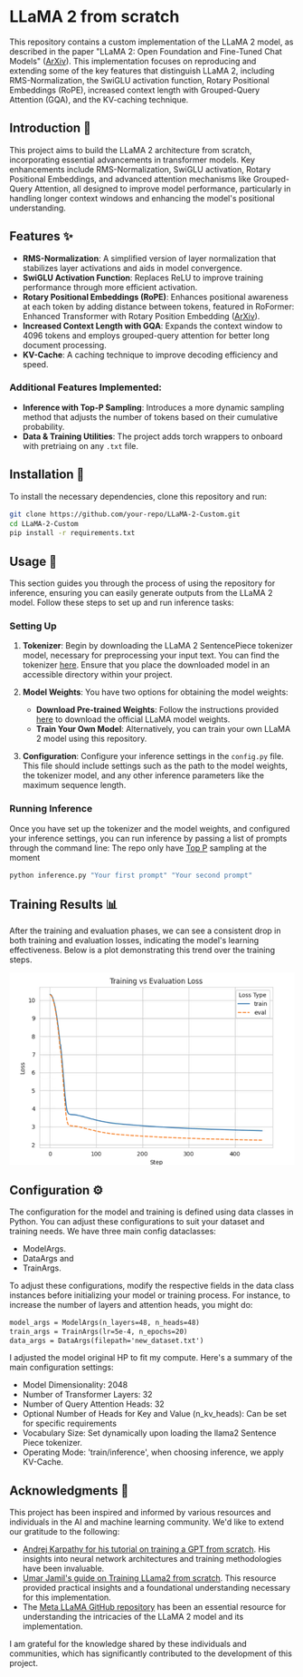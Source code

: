 # LLaMA 2 from scratch

This repository contains a custom implementation of the LLaMA 2 model, as described in the paper "LLaMA 2: Open
Foundation and Fine-Tuned Chat Models" ([ArXiv](https://arxiv.org/abs/2307.09288)). This implementation focuses on
reproducing and extending some of the key features that distinguish LLaMA 2, including RMS-Normalization, the SwiGLU
activation function, Rotary Positional Embeddings (RoPE), increased context length with Grouped-Query Attention (GQA),
and the KV-caching technique.

## Introduction 📘

This project aims to build the LLaMA 2 architecture from scratch, incorporating essential advancements in transformer
models. Key enhancements include RMS-Normalization, SwiGLU activation, Rotary Positional Embeddings, and advanced
attention mechanisms like Grouped-Query Attention, all designed to improve model performance, particularly in handling
longer context windows and enhancing the model's positional understanding.

## Features ✨

- **RMS-Normalization**: A simplified version of layer normalization that stabilizes layer activations and aids in model
  convergence.
- **SwiGLU Activation Function**: Replaces ReLU to improve training performance through more efficient activation.
- **Rotary Positional Embeddings (RoPE)**: Enhances positional awareness at each token by adding distance between
  tokens, featured in RoFormer: Enhanced Transformer with Rotary Position Embedding
  ([ArXiv](https://arxiv.org/abs/2104.09864)).
- **Increased Context Length with GQA**: Expands the context window to 4096 tokens and employs grouped-query attention
  for better long document processing.
- **KV-Cache**: A caching technique to improve decoding efficiency and speed.

### Additional Features Implemented:

- **Inference with Top-P Sampling**: Introduces a more dynamic sampling method that adjusts the number of tokens based
  on their cumulative probability.
- **Data & Training Utilities**: The project adds torch wrappers to onboard with pretriaing on any `.txt` file.

## Installation 🔧

To install the necessary dependencies, clone this repository and run:

```bash
git clone https://github.com/your-repo/LLaMA-2-Custom.git
cd LLaMA-2-Custom
pip install -r requirements.txt
```

## Usage 🚀

This section guides you through the process of using the repository for inference, ensuring you can easily generate
outputs from the LLaMA 2 model. Follow these steps to set up and run inference tasks:

### Setting Up

1. **Tokenizer**: Begin by downloading the LLaMA 2 SentencePiece tokenizer model, necessary for preprocessing your input
   text. You can find the tokenizer [here](https://llama.meta.com/llama-downloads/). Ensure that you place the
   downloaded model in an accessible directory within your project.

2. **Model Weights**: You have two options for obtaining the model weights:
    - **Download Pre-trained Weights**: Follow the instructions provided [here](https://llama.meta.com/llama-downloads/)
      to download the official LLaMA model weights.
    - **Train Your Own Model**: Alternatively, you can train your own LLaMA 2 model using this repository.

3. **Configuration**: Configure your inference settings in the `config.py` file. This file should include settings such
   as the path to the model weights, the tokenizer model, and any other inference parameters like the maximum sequence
   length.

### Running Inference

Once you have set up the tokenizer and the model weights, and configured your inference settings, you can run inference
by passing a list of prompts through the command line:
The repo only have [Top P](https://huggingface.co/blog/how-to-generate#top-p-nucleus-sampling) sampling at the moment

```bash
python inference.py "Your first prompt" "Your second prompt"
```

## Training Results 📊

After the training and evaluation phases, we can see a consistent drop in both training and evaluation losses,
indicating the model's learning effectiveness. Below is a plot demonstrating this trend over the training steps.

![losses.png](losses.png)

## Configuration ⚙️

The configuration for the model and training is defined using data classes in Python. You can adjust these
configurations to suit your dataset and training needs.
We have three main config dataclasses:

- ModelArgs.
- DataArgs and
- TrainArgs.

To adjust these configurations, modify the respective fields in the data class instances before initializing your model
or training process. For instance, to increase the number of layers and attention heads, you might do:

```
model_args = ModelArgs(n_layers=48, n_heads=48)
train_args = TrainArgs(lr=5e-4, n_epochs=20)
data_args = DataArgs(filepath='new_dataset.txt')
```

I adjusted the model original HP to fit my compute. Here's a summary of the main configuration settings:

- Model Dimensionality: 2048
- Number of Transformer Layers: 32
- Number of Query Attention Heads: 32
- Optional Number of Heads for Key and Value (n_kv_heads): Can be set for specific requirements
- Vocabulary Size: Set dynamically upon loading the llama2 Sentence Piece tokenizer.
- Operating Mode: 'train/inference', when choosing inference, we apply KV-Cache.

## Acknowledgments 💖

This project has been inspired and informed by various resources and individuals in the AI and machine learning
community. We'd like to extend our gratitude to the following:

- [Andrej Karpathy for his tutorial on training a GPT from scratch](https://www.youtube.com/watch?v=kCc8FmEb1nY&t=1058s&ab_channel=AndrejKarpathy).
  His insights into neural network architectures and training methodologies have been invaluable.
- [Umar Jamil's guide on Training LLama2 from scratch](https://www.youtube.com/watch?v=oM4VmoabDAI&ab_channel=UmarJamil).
  This resource provided practical insights and a foundational understanding necessary for this implementation.
- The [Meta LLaMA GitHub repository](https://github.com/meta-llama/llama) has been an essential resource for
  understanding the intricacies of the LLaMA 2 model and its implementation.

I am grateful for the knowledge shared by these individuals and communities, which has significantly contributed to the
development of this project.

